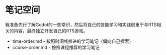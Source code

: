 # 笔记空间

我准备先行了解Godot的一些常识，然后将自己的技能学习和实践侧重于与RTS相关的内容，最终独立开发自己的RTS游戏。

- time-order.md - 按照时间线推进的学习笔记（偏向自己探索）
- course-order.md - 按照课程推荐的学习笔记

